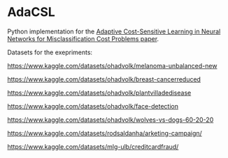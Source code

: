 # AdaCSL
Python implementation for the [Adaptive Cost-Sensitive Learning in Neural Networks for Misclassification Cost Problems paper](https://arxiv.org/abs/2111.07382).

Datasets for the exepriments:

https://www.kaggle.com/datasets/ohadvolk/melanoma-unbalanced-new

https://www.kaggle.com/datasets/ohadvolk/breast-cancerreduced

https://www.kaggle.com/datasets/ohadvolk/plantvilladedisease

https://www.kaggle.com/datasets/ohadvolk/face-detection

https://www.kaggle.com/datasets/ohadvolk/wolves-vs-dogs-60-20-20

https://www.kaggle.com/datasets/rodsaldanha/arketing-campaign/

https://www.kaggle.com/datasets/mlg-ulb/creditcardfraud/
